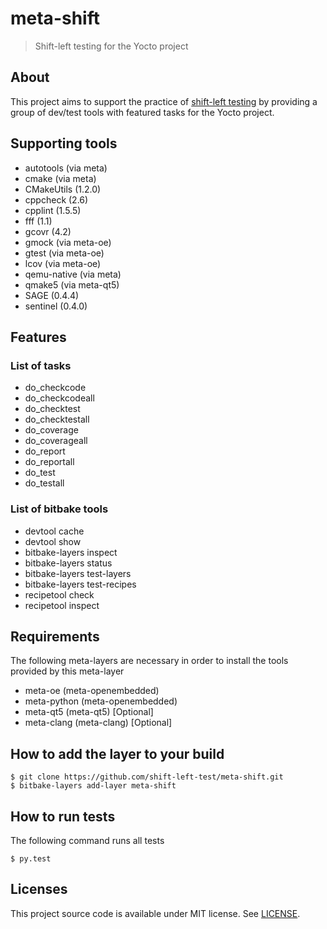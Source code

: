 # meta-shift

> Shift-left testing for the Yocto project


## About

This project aims to support the practice of [shift-left testing](https://en.wikipedia.org/wiki/Shift-left_testing) by providing a group of dev/test tools with featured tasks for the Yocto project.


## Supporting tools

* autotools (via meta)
* cmake (via meta)
* CMakeUtils (1.2.0)
* cppcheck (2.6)
* cpplint (1.5.5)
* fff (1.1)
* gcovr (4.2)
* gmock (via meta-oe)
* gtest (via meta-oe)
* lcov (via meta-oe)
* qemu-native (via meta)
* qmake5 (via meta-qt5)
* SAGE (0.4.4)
* sentinel (0.4.0)


## Features

### List of tasks

* do_checkcode
* do_checkcodeall
* do_checktest
* do_checktestall
* do_coverage
* do_coverageall
* do_report
* do_reportall
* do_test
* do_testall

### List of bitbake tools

* devtool cache
* devtool show
* bitbake-layers inspect
* bitbake-layers status
* bitbake-layers test-layers
* bitbake-layers test-recipes
* recipetool check
* recipetool inspect


## Requirements

The following meta-layers are necessary in order to install the tools provided by this meta-layer

* meta-oe (meta-openembedded)
* meta-python (meta-openembedded)
* meta-qt5 (meta-qt5) [Optional]
* meta-clang (meta-clang) [Optional]


## How to add the layer to your build

    $ git clone https://github.com/shift-left-test/meta-shift.git
    $ bitbake-layers add-layer meta-shift


## How to run tests

The following command runs all tests

    $ py.test


## Licenses

This project source code is available under MIT license. See [LICENSE](LICENSE).
